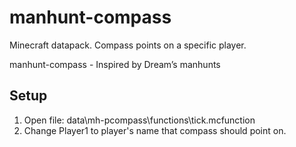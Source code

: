 # manhunt-compass
Minecraft datapack. Compass points on a specific player.

manhunt-compass - Inspired by Dream’s manhunts

## Setup
1. Open file: data\mh-pcompass\functions\tick.mcfunction
2. Change Player1 to player's name that compass should point on.

